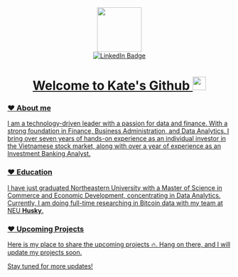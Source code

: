 <div id="header" align="center">
  <img src="https://media4.giphy.com/media/v1.Y2lkPTc5MGI3NjExZmFnNnNnMHV4ejczcDN0eTgzejI4aGR6bmRid3ZkNGoxem1scHJvdiZlcD12MV9pbnRlcm5hbF9naWZfYnlfaWQmY3Q9Zw/HzPtbOKyBoBFsK4hyc/giphy.webp" width="100"/>
</div>

<div id="badges" align="center">
  <a href="https://www.linkedin.com/in/thuphuongkatenguyen/">
    <img src="https://img.shields.io/badge/LinkedIn-blue?style=for-the-badge&logo=linkedin&logoColor=white" alt="LinkedIn Badge"/>
</div>

<h1 align="center">
  Welcome to Kate's Github
  <img src="https://media.giphy.com/media/hvRJCLFzcasrR4ia7z/giphy.gif" width="30px"/>
</h1>


### ♥️ About me
I am a technology-driven leader with a passion for data and finance. With a strong foundation in Finance, Business Administration, and Data Analytics, I bring over seven years of hands-on experience as an individual investor in the Vietnamese stock market, along with over a year of experience as an Investment Banking Analyst.

### ♥️ Education
I have just graduated Northeastern University with a Master of Science in Commerce and Economic Development, concentrating in Data Analytics. Currently, I am doing full-time researching in Bitcoin data with my team at NEU **__Husky__**.

### ♥️ Upcoming Projects
Here is my place to share the upcoming projects 🔥. Hang on there, and I will update my projects soon.

Stay tuned for more updates!
